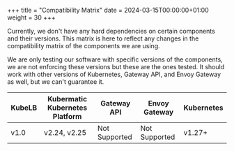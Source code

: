 +++
title = "Compatibility Matrix"
date = 2024-03-15T00:00:00+01:00
weight = 30
+++

Currently, we don't have any hard dependencies on certain components and their versions. This matrix is here to reflect any changes in the compatibility matrix of the components we are using.

We are only testing our software with specific versions of the components, we are not enforcing these versions but these are the ones tested. It should work with other versions of Kubernetes, Gateway API, and Envoy Gateway as well, but we can't guarantee it.

| KubeLB | Kubermatic Kubernetes Platform | Gateway API | Envoy Gateway | Kubernetes |
|--------|-------------------------------|-------------|---------------|------------|
| v1.0   | v2.24, v2.25                 | Not Supported| Not Supported | v1.27+     |
